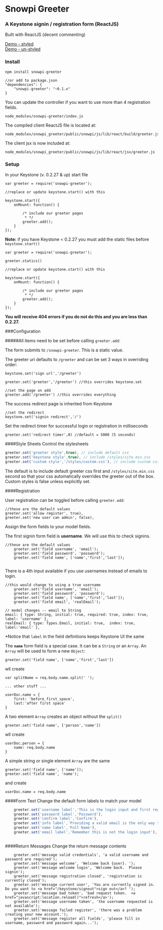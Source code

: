 # Snowpi Greeter 
### A Keystone signin / registration form (ReactJS)

Built with ReactJS (decent commenting)

[Demo - styled](https://code.snowpi.org/signin) <br />
[Demo - un-styled](https://code.snowpi.org/greeter)


### Install

```
npm install snowpi-greeter

//or add to package.json
"dependencies": {
	"snowpi-greeter": "~0.1.x"
}
```

You can update the controller if you want to use more than 4 registration fields.
```
node_modules/snowpi-greeter/index.js
```
The compiled client ReactJS file is located at:
```
node_modules/snowpi_greeter/public/snowpi/js/lib/react/build/greeter.js
``` 

The client jsx is now included at:  
```
node_modules/snowpi_greeter/public/snowpi/js/lib/react/jsx/greeter.js
``` 

### Setup

In your Keystone (v. 0.2.27 & up) start file 

```
var greeter = require('snowpi-greeter');

//replace or update keystone.start() with this

keystone.start({
	onMount: function() {
		
		/* include our greeter pages
		 * */
		greeter.add();
	}
});

```

**Note:**
if you have Keystone < 0.2.27 you must add the static files before `keystone.start()`
```
var greeter = require('snowpi-greeter');

greeter.statics()

//replace or update keystone.start() with this

keystone.start({
	onMount: function() {
		
		/* include our greeter pages
		 * */
		greeter.add();
	}
});

```
**You will receive 404 errors if you do not do this and you are less than 0.2.27.**


###Configuration

#####All items need to be set before calling `greeter.add`:

The form submits to `/snowpi-greeter`.  This is a static value.

The greeter uri defaults to `/greeter` and can be set 3 ways in overriding order:
```
keystone.set('sign url','/greeter') 

greeter.set('greeter','/greeter') //this overrides keystone.set

//set the page on add
greeter.add('/greeter') //this overrides everything
```

The success redirect page is inherited from Keystone
```
//set the redirect 
keystone.set('signin redirect','/')
```
Set the redirect timer for successful login or registration in milliseconds
```
greeter.set('redirect timer',0) //default = 5000 (5 seconds)
```
####Style Sheets
Control the stylesheets 

```javascript
greeter.set('greeter style',true), // include default css
greeter.set('keystone style',true), // include /styles/site.min.css
greeter.set('custom style','/styles/custom.css'), // include custom css
```
The default is to include default greeter css first and `/styles/site.min.css` second so that your css automatically overrides the greeter out of the box.  Custom styles is false unless explicitly set.

####Registration


User registration can be toggled before calling `greeter.add`:
```
//these are the default values
greeter.set('allow register', true),
greeter.set('new user can admin', false),

```

Assign the form fields to your model fields. 

The first signin form field is  **username**. We will use this to check signins.
```
//these are the default values
	greeter.set('field username', 'email');
	greeter.set('field password', 'password');
	greeter.set('field name', ['name','first','last']);
    
```

There is a 4th input available if you use usernames instead of emails to login.  
```
//this would change to using a true username
	greeter.set('field username', 'email');
	greeter.set('field password', 'password');
	greeter.set('field name', ['name','first','last']);
	greeter.set('field email', 'realEmail');
    
// model changes -- email to String
email: { type: String, initial: true, required: true, index: true, label: 'username' },
realEmail: { type: Types.Email, initial: true,  index: true, label:'email' },

```
*Notice that `label` in the field definitions keeps Keystone UI the same

The **` name `** form field is a special case. 
It can be a `String` or an `Array`.  An `Array` will be used to form a new `Object`:
```
greeter.set('field name', ['name','first','last'])

```
wll create
```
var splitName = req.body.name.split(' ');

... other stuff ...

userDoc.name = {
	first: 'before_first_space',
    last:'after first space'
}
```
A two element `Array` creates an object without the `split()`
```
greeter.set('field name', ['person','name'])
```
wll create
```
userDoc.person = {
	name: req.body.name
}
```
A simple string or single element `Array` are the same
```
greeter.set('field name', ['name']);
greeter.set('field name', 'name');
```
and create
```
userDoc.name = req.body.name
```

####Form Text
Change the default form labels to match your model 
```javascript
	greeter.set('username label','This is the login input and first register input'),
	greeter.set('password label','Password'),
	greeter.set('confirm label','Confirm'),
	greeter.set('info label','Providing a valid email is the only way to reset your password.'),
	greeter.set('name label','Full Name'),
	greeter.set('email label','Remember this is not the login input'),
	
```

####Return Messages
Change the return message contents
```
	greeter.set('message valid credentials', 'a valid username and password are required');
	greeter.set('message welcome', 'Welcome back {user}. ');
	greeter.set('message welcome login', 'Welcome back.  Please signin');
	greeter.set('message registration closed', 'registration is currently closed');
	greeter.set('message current user', 'You are currently signed in.  Do you want to <a href="/keystone/signout">sign out</a>? ');
	greeter.set('message bad token', 'bad request token.  <a href="javascript:location.reload()">refresh</a>');
	greeter.set('message username taken', 'the username requested is not available');
	greeter.set('message failed register', 'there was a problem creating your new account.');
	greeter.set('message register all fields', 'please fill in username, password and password again...');
```
